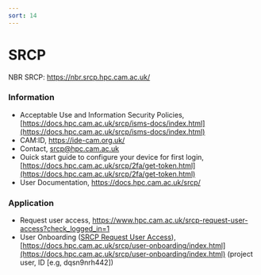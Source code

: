 ```yaml
---
sort: 14
---
```


# SRCP

NBR SRCP: <https://nbr.srcp.hpc.cam.ac.uk/>

### Information

- Acceptable Use and Information Security Policies, [https://docs.hpc.cam.ac.uk/srcp/isms-docs/index.html](https://docs.hpc.cam.ac.uk/srcp/isms-docs/index.html)
- CAM:ID, <https://ide-cam.org.uk/>
- Contact, <srcp@hpc.cam.ac.uk>
- Ouick start guide to configure your device for first login, [https://docs.hpc.cam.ac.uk/srcp/2fa/get-token.html](https://docs.hpc.cam.ac.uk/srcp/2fa/get-token.html)
- User Documentation, <https://docs.hpc.cam.ac.uk/srcp/>

### Application

- Request user access, <https://www.hpc.cam.ac.uk/srcp-request-user-access?check_logged_in=1>
- User Onboarding ([SRCP Request User Access](https://www.hpc.cam.ac.uk/srcp-request-user-access)), [https://docs.hpc.cam.ac.uk/srcp/user-onboarding/index.html](https://docs.hpc.cam.ac.uk/srcp/user-onboarding/index.html) (project user, ID [e.g, dqsn9nrh442])
